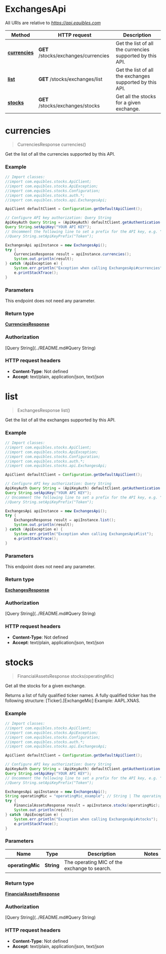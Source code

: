 # ExchangesApi

All URIs are relative to *https://api.equibles.com*

Method | HTTP request | Description
------------- | ------------- | -------------
[**currencies**](ExchangesApi.md#currencies) | **GET** /stocks/exchanges/currencies | Get the list of all the currencies supported by this API.
[**list**](ExchangesApi.md#list) | **GET** /stocks/exchanges/list | Get the list of all the exchanges supported by this API.
[**stocks**](ExchangesApi.md#stocks) | **GET** /stocks/exchanges/stocks | Get all the stocks for a given exchange.

<a name="currencies"></a>
# **currencies**
> CurrenciesResponse currencies()

Get the list of all the currencies supported by this API.

### Example
```java
// Import classes:
//import com.equibles.stocks.ApiClient;
//import com.equibles.stocks.ApiException;
//import com.equibles.stocks.Configuration;
//import com.equibles.stocks.auth.*;
//import com.equibles.stocks.api.ExchangesApi;

ApiClient defaultClient = Configuration.getDefaultApiClient();

// Configure API key authorization: Query String
ApiKeyAuth Query String = (ApiKeyAuth) defaultClient.getAuthentication("Query String");
Query String.setApiKey("YOUR API KEY");
// Uncomment the following line to set a prefix for the API key, e.g. "Token" (defaults to null)
//Query String.setApiKeyPrefix("Token");

ExchangesApi apiInstance = new ExchangesApi();
try {
    CurrenciesResponse result = apiInstance.currencies();
    System.out.println(result);
} catch (ApiException e) {
    System.err.println("Exception when calling ExchangesApi#currencies");
    e.printStackTrace();
}
```

### Parameters
This endpoint does not need any parameter.

### Return type

[**CurrenciesResponse**](CurrenciesResponse.md)

### Authorization

[Query String](../README.md#Query String)

### HTTP request headers

 - **Content-Type**: Not defined
 - **Accept**: text/plain, application/json, text/json

<a name="list"></a>
# **list**
> ExchangesResponse list()

Get the list of all the exchanges supported by this API.

### Example
```java
// Import classes:
//import com.equibles.stocks.ApiClient;
//import com.equibles.stocks.ApiException;
//import com.equibles.stocks.Configuration;
//import com.equibles.stocks.auth.*;
//import com.equibles.stocks.api.ExchangesApi;

ApiClient defaultClient = Configuration.getDefaultApiClient();

// Configure API key authorization: Query String
ApiKeyAuth Query String = (ApiKeyAuth) defaultClient.getAuthentication("Query String");
Query String.setApiKey("YOUR API KEY");
// Uncomment the following line to set a prefix for the API key, e.g. "Token" (defaults to null)
//Query String.setApiKeyPrefix("Token");

ExchangesApi apiInstance = new ExchangesApi();
try {
    ExchangesResponse result = apiInstance.list();
    System.out.println(result);
} catch (ApiException e) {
    System.err.println("Exception when calling ExchangesApi#list");
    e.printStackTrace();
}
```

### Parameters
This endpoint does not need any parameter.

### Return type

[**ExchangesResponse**](ExchangesResponse.md)

### Authorization

[Query String](../README.md#Query String)

### HTTP request headers

 - **Content-Type**: Not defined
 - **Accept**: text/plain, application/json, text/json

<a name="stocks"></a>
# **stocks**
> FinancialAssetsResponse stocks(operatingMic)

Get all the stocks for a given exchange.

Returns a list of fully qualified ticker names. A fully qualified ticker has the following structure: [Ticker].[ExchangeMic] Example: AAPL.XNAS.

### Example
```java
// Import classes:
//import com.equibles.stocks.ApiClient;
//import com.equibles.stocks.ApiException;
//import com.equibles.stocks.Configuration;
//import com.equibles.stocks.auth.*;
//import com.equibles.stocks.api.ExchangesApi;

ApiClient defaultClient = Configuration.getDefaultApiClient();

// Configure API key authorization: Query String
ApiKeyAuth Query String = (ApiKeyAuth) defaultClient.getAuthentication("Query String");
Query String.setApiKey("YOUR API KEY");
// Uncomment the following line to set a prefix for the API key, e.g. "Token" (defaults to null)
//Query String.setApiKeyPrefix("Token");

ExchangesApi apiInstance = new ExchangesApi();
String operatingMic = "operatingMic_example"; // String | The operating MIC of the exchange to search.
try {
    FinancialAssetsResponse result = apiInstance.stocks(operatingMic);
    System.out.println(result);
} catch (ApiException e) {
    System.err.println("Exception when calling ExchangesApi#stocks");
    e.printStackTrace();
}
```

### Parameters

Name | Type | Description  | Notes
------------- | ------------- | ------------- | -------------
 **operatingMic** | **String**| The operating MIC of the exchange to search. |

### Return type

[**FinancialAssetsResponse**](FinancialAssetsResponse.md)

### Authorization

[Query String](../README.md#Query String)

### HTTP request headers

 - **Content-Type**: Not defined
 - **Accept**: text/plain, application/json, text/json

